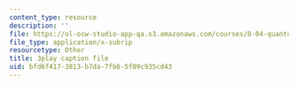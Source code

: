 ```yaml
---
content_type: resource
description: ''
file: https://ol-ocw-studio-app-qa.s3.amazonaws.com/courses/8-04-quantum-physics-i-spring-2016/bfd6f4173813b7da7fb65f09c935cd43_vnyxYtj0mfE.srt
file_type: application/x-subrip
resourcetype: Other
title: 3play caption file
uid: bfd6f417-3813-b7da-7fb6-5f09c935cd43
---
```

